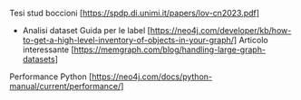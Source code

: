 Tesi stud boccioni [https://spdp.di.unimi.it/papers/lov-cn2023.pdf]
- Analisi dataset
Guida per le label [https://neo4j.com/developer/kb/how-to-get-a-high-level-inventory-of-objects-in-your-graph/]
Articolo interessante [https://memgraph.com/blog/handling-large-graph-datasets]

Performance Python [https://neo4j.com/docs/python-manual/current/performance/]
